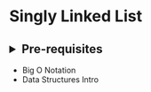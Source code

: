 # Singly Linked List

## <details><summary>Pre-requisites </summary>

- Big O Notation
- Data Structures Intro

</details>

